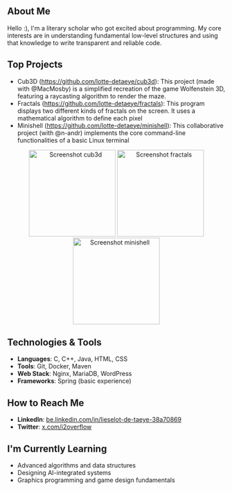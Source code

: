 ## About Me
Hello :), I'm a literary scholar who got excited about programming. My core interests are in understanding fundamental low-level structures and using that knowledge to write transparent and reliable code.

## Top Projects
- Cub3D (https://github.com/lotte-detaeye/cub3d): This project (made with @MacMosby) is a simplified recreation of the game Wolfenstein 3D, featuring a raycasting algorithm to render the maze. 
- Fractals (https://github.com/lotte-detaeye/fractals): This program displays two different kinds of fractals on the screen. It uses a mathematical algorithm to define each pixel
- Minishell (https://github.com/lotte-detaeye/minishell): This collaborative project (with @n-andr) implements the core command-line functionalities of a basic Linux terminal

<p align="center">
<img src="https://github.com/user-attachments/assets/8e70713a-f783-40ec-9ce2-808b7ad3b5ee" alt="Screenshot cub3d" height="200"/>
<img src="https://github.com/user-attachments/assets/5623a319-96f5-419d-a71e-e1241a0496d8"  alt="Screenshot fractals" height="200"/>
<img src="https://github.com/user-attachments/assets/4ed3ca59-6b96-4412-81b6-a96e274e650f"  alt="Screenshot minishell" height="200"/>
</p>

## Technologies & Tools
- **Languages**: C, C++, Java, HTML, CSS
- **Tools**: Git, Docker, Maven
- **Web Stack**: Nginx, MariaDB, WordPress
- **Frameworks**: Spring (basic experience)


## How to Reach Me
- **LinkedIn**: [be.linkedin.com/in/lieselot-de-taeye-38a70869](https://be.linkedin.com/in/lieselot-de-taeye-38a70869)
- **Twitter**: [x.com/i2overflow](https://x.com/i2overflow)

## I'm Currently Learning
- Advanced algorithms and data structures
- Designing AI-integrated systems
- Graphics programming and game design fundamentals
